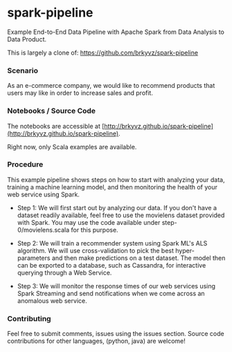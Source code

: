 # spark-pipeline
Example End-to-End Data Pipeline with Apache Spark from Data Analysis to Data Product.

This is largely a clone of: https://github.com/brkyvz/spark-pipeline

### Scenario 

As an e-commerce company, we would like to recommend products that users 
may like in order to increase sales and profit.

### Notebooks / Source Code

The notebooks are accessible at [http://brkyvz.github.io/spark-pipeline](http://brkyvz.github.io/spark-pipeline).

Right now, only Scala examples are available.

### Procedure

This example pipeline shows steps on how to start with analyzing your data,
training a machine learning model, and then monitoring the health of your
web service using Spark.

 - Step 1: We will first start out by analyzing our data. If you don't have a dataset
readily available, feel free to use the movielens dataset provided with Spark. You may
use the code available under step-0/movielens.scala for this purpose.

 - Step 2: We will train a recommender system using Spark ML's ALS algorithm. We will
use cross-validation to pick the best hyper-parameters and then make predictions on a
test dataset.
  The model then can be exported to a database, such as Cassandra, for interactive
querying through a Web Service.

 - Step 3: We will monitor the response times of our web services using Spark Streaming
and send notifications when we come across an anomalous web service.

### Contributing

Feel free to submit comments, issues using the issues section. Source code contributions for
other languages, (python, java) are welcome!


